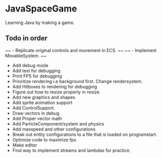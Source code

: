 # JavaSpaceGame
Learning Java by making a game.

## Todo in order

~~ - Replicate original controls and movement in ECS. ~~
~~ - Implement MovableSystem. ~~
- Add debug mode
- Add text for debugging
- Print FPS for debugging
- Prioritize rendering i.e background first. Change rendersystem.
- Add Hitboxes to rendering for debugging
- Figure out how to resize properly in resize.
- Add new graphics and shapes.
- Add sprite animation support
- Add ControlSupport.
- Draw vectors in debug
- Add Proper vector math
- Add ParticleComponent/system and physics
- Add maxspeed and other configurations  
- Break out entity configurations to a file that is loaded on programstart. 
- Optimize code to maximize fps
- Make editor
- Find way to implement streams and lambdas for practice.
